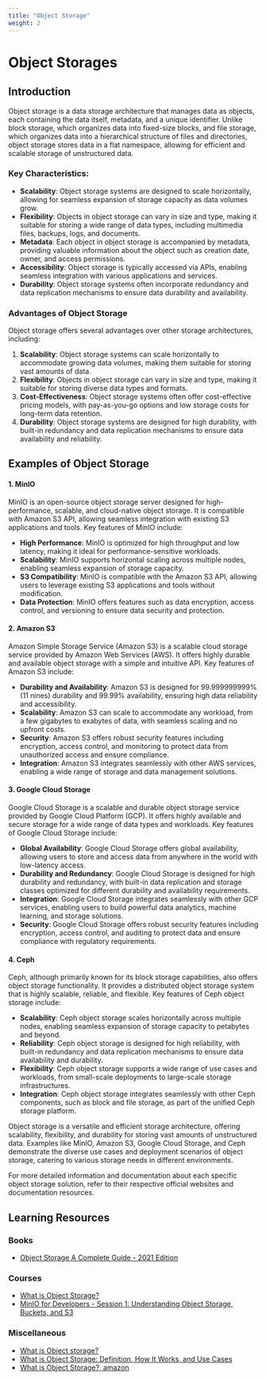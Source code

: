 ```yaml
---
title: "Object Storage"
weight: 2
---
```


# Object Storages

## Introduction
Object storage is a data storage architecture that manages data as objects, each containing the data itself, metadata, and a unique identifier. Unlike block storage, which organizes data into fixed-size blocks, and file storage, which organizes data into a hierarchical structure of files and directories, object storage stores data in a flat namespace, allowing for efficient and scalable storage of unstructured data.

### Key Characteristics:
- **Scalability**: Object storage systems are designed to scale horizontally, allowing for seamless expansion of storage capacity as data volumes grow.
- **Flexibility**: Objects in object storage can vary in size and type, making it suitable for storing a wide range of data types, including multimedia files, backups, logs, and documents.
- **Metadata**: Each object in object storage is accompanied by metadata, providing valuable information about the object such as creation date, owner, and access permissions.
- **Accessibility**: Object storage is typically accessed via APIs, enabling seamless integration with various applications and services.
- **Durability**: Object storage systems often incorporate redundancy and data replication mechanisms to ensure data durability and availability.

### Advantages of Object Storage
Object storage offers several advantages over other storage architectures, including:

1. **Scalability**: Object storage systems can scale horizontally to accommodate growing data volumes, making them suitable for storing vast amounts of data.
2. **Flexibility**: Objects in object storage can vary in size and type, making it suitable for storing diverse data types and formats.
3. **Cost-Effectiveness**: Object storage systems often offer cost-effective pricing models, with pay-as-you-go options and low storage costs for long-term data retention.
4. **Durability**: Object storage systems are designed for high durability, with built-in redundancy and data replication mechanisms to ensure data availability and reliability.

## Examples of Object Storage

#### 1. MinIO
MinIO is an open-source object storage server designed for high-performance, scalable, and cloud-native object storage. It is compatible with Amazon S3 API, allowing seamless integration with existing S3 applications and tools. Key features of MinIO include:
- **High Performance**: MinIO is optimized for high throughput and low latency, making it ideal for performance-sensitive workloads.
- **Scalability**: MinIO supports horizontal scaling across multiple nodes, enabling seamless expansion of storage capacity.
- **S3 Compatibility**: MinIO is compatible with the Amazon S3 API, allowing users to leverage existing S3 applications and tools without modification.
- **Data Protection**: MinIO offers features such as data encryption, access control, and versioning to ensure data security and protection.

#### 2. Amazon S3
Amazon Simple Storage Service (Amazon S3) is a scalable cloud storage service provided by Amazon Web Services (AWS). It offers highly durable and available object storage with a simple and intuitive API. Key features of Amazon S3 include:
- **Durability and Availability**: Amazon S3 is designed for 99.999999999% (11 nines) durability and 99.99% availability, ensuring high data reliability and accessibility.
- **Scalability**: Amazon S3 can scale to accommodate any workload, from a few gigabytes to exabytes of data, with seamless scaling and no upfront costs.
- **Security**: Amazon S3 offers robust security features including encryption, access control, and monitoring to protect data from unauthorized access and ensure compliance.
- **Integration**: Amazon S3 integrates seamlessly with other AWS services, enabling a wide range of storage and data management solutions.

#### 3. Google Cloud Storage
Google Cloud Storage is a scalable and durable object storage service provided by Google Cloud Platform (GCP). It offers highly available and secure storage for a wide range of data types and workloads. Key features of Google Cloud Storage include:
- **Global Availability**: Google Cloud Storage offers global availability, allowing users to store and access data from anywhere in the world with low-latency access.
- **Durability and Redundancy**: Google Cloud Storage is designed for high durability and redundancy, with built-in data replication and storage classes optimized for different durability and availability requirements.
- **Integration**: Google Cloud Storage integrates seamlessly with other GCP services, enabling users to build powerful data analytics, machine learning, and storage solutions.
- **Security**: Google Cloud Storage offers robust security features including encryption, access control, and auditing to protect data and ensure compliance with regulatory requirements.

#### 4. Ceph
Ceph, although primarily known for its block storage capabilities, also offers object storage functionality. It provides a distributed object storage system that is highly scalable, reliable, and flexible. Key features of Ceph object storage include:
- **Scalability**: Ceph object storage scales horizontally across multiple nodes, enabling seamless expansion of storage capacity to petabytes and beyond.
- **Reliability**: Ceph object storage is designed for high reliability, with built-in redundancy and data replication mechanisms to ensure data availability and durability.
- **Flexibility**: Ceph object storage supports a wide range of use cases and workloads, from small-scale deployments to large-scale storage infrastructures.
- **Integration**: Ceph object storage integrates seamlessly with other Ceph components, such as block and file storage, as part of the unified Ceph storage platform.


Object storage is a versatile and efficient storage architecture, offering scalability, flexibility, and durability for storing vast amounts of unstructured data. Examples like MinIO, Amazon S3, Google Cloud Storage, and Ceph demonstrate the diverse use cases and deployment scenarios of object storage, catering to various storage needs in different environments.

For more detailed information and documentation about each specific object storage solution, refer to their respective official websites and documentation resources.

## Learning Resources

### Books
- [Object Storage A Complete Guide - 2021 Edition](https://www.amazon.de/-/en/Art-Service-Object-Storage-Publishing/dp/186744044X)

### Courses
- [What is Object Storage?](https://www.youtube.com/watch?v=ZfTOQJlLsAs&t=1s)
- [MinIO for Developers - Session 1: Understanding Object Storage, Buckets, and S3](https://www.youtube.com/watch?v=gY090GEDdu8)

### Miscellaneous
- [What is Object storage?](https://cloud.google.com/learn/what-is-object-storage)
- [What is Object Storage: Definition, How It Works, and Use Cases](https://cloudian.com/blog/object-storage-care/)
- [What is Object Storage?, amazon](https://aws.amazon.com/what-is/object-storage/)